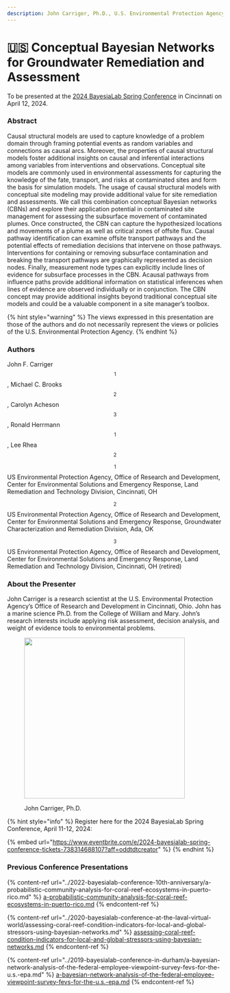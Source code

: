 ```yaml
---
description: John Carriger, Ph.D., U.S. Environmental Protection Agency
---
```


# 🇺🇸 Conceptual Bayesian Networks for Groundwater Remediation and Assessment

To be presented at the [2024 BayesiaLab Spring Conference](./) in Cincinnati on April 12, 2024.

### Abstract

Causal structural models are used to capture knowledge of a problem domain through framing potential events as random variables and connections as causal arcs. Moreover, the properties of causal structural models foster additional insights on causal and inferential interactions among variables from interventions and observations. Conceptual site models are commonly used in environmental assessments for capturing the knowledge of the fate, transport, and risks at contaminated sites and form the basis for simulation models. The usage of causal structural models with conceptual site modeling may provide additional value for site remediation and assessments. We call this combination conceptual Bayesian networks (CBNs) and explore their application potential in contaminated site management for assessing the subsurface movement of contaminated plumes. Once constructed, the CBN can capture the hypothesized locations and movements of a plume as well as critical zones of offsite flux. Causal pathway identification can examine offsite transport pathways and the potential effects of remediation decisions that intervene on those pathways. Interventions for containing or removing subsurface contamination and breaking the transport pathways are graphically represented as decision nodes. Finally, measurement node types can explicitly include lines of evidence for subsurface processes in the CBN. Acausal pathways from influence paths provide additional information on statistical inferences when lines of evidence are observed individually or in conjunction. The CBN concept may provide additional insights beyond traditional conceptual site models and could be a valuable component in a site manager’s toolbox.

{% hint style="warning" %}
The views expressed in this presentation are those of the authors and do not necessarily represent the views or policies of the U.S. Environmental Protection Agency.
{% endhint %}

### Authors

John F. Carriger$$^1$$, Michael C. Brooks$$^2$$, Carolyn Acheson$$^3$$, Ronald Herrmann$$^1$$, Lee Rhea$$^2$$

$$^1$$US Environmental Protection Agency, Office of Research and Development, Center for Environmental Solutions and Emergency Response, Land Remediation and Technology Division, Cincinnati, OH

$$^2$$US Environmental Protection Agency, Office of Research and Development, Center for Environmental Solutions and Emergency Response, Groundwater Characterization and Remediation Division, Ada, OK

$$^3$$US Environmental Protection Agency, Office of Research and Development, Center for Environmental Solutions and Emergency Response, Land Remediation and Technology Division, Cincinnati, OH (retired)

### About the Presenter

John Carriger is a research scientist at the U.S. Environmental Protection Agency’s Office of Research and Development in Cincinnati, Ohio. John has a marine science Ph.D. from the College of William and Mary. John’s research interests include applying risk assessment, decision analysis, and weight of evidence tools to environmental problems.

<figure><img src="https://res.cloudinary.com/dvr3obmlj/image/upload/v1710427221/Picture_1_iantnk.webp" alt="" width="375"><figcaption><p>John Carriger, Ph.D.</p></figcaption></figure>

{% hint style="info" %}
Register here for the 2024 BayesiaLab Spring Conference, April 11-12, 2024:

{% embed url="https://www.eventbrite.com/e/2024-bayesialab-spring-conference-tickets-738314688107?aff=oddtdtcreator" %}
{% endhint %}

### Previous Conference Presentations

{% content-ref url="../2022-bayesialab-conference-10th-anniversary/a-probabilistic-community-analysis-for-coral-reef-ecosystems-in-puerto-rico.md" %}
[a-probabilistic-community-analysis-for-coral-reef-ecosystems-in-puerto-rico.md](../2022-bayesialab-conference-10th-anniversary/a-probabilistic-community-analysis-for-coral-reef-ecosystems-in-puerto-rico.md)
{% endcontent-ref %}

{% content-ref url="../2020-bayesialab-conference-at-the-laval-virtual-world/assessing-coral-reef-condition-indicators-for-local-and-global-stressors-using-bayesian-networks.md" %}
[assessing-coral-reef-condition-indicators-for-local-and-global-stressors-using-bayesian-networks.md](../2020-bayesialab-conference-at-the-laval-virtual-world/assessing-coral-reef-condition-indicators-for-local-and-global-stressors-using-bayesian-networks.md)
{% endcontent-ref %}

{% content-ref url="../2019-bayesialab-conference-in-durham/a-bayesian-network-analysis-of-the-federal-employee-viewpoint-survey-fevs-for-the-u.s.-epa.md" %}
[a-bayesian-network-analysis-of-the-federal-employee-viewpoint-survey-fevs-for-the-u.s.-epa.md](../2019-bayesialab-conference-in-durham/a-bayesian-network-analysis-of-the-federal-employee-viewpoint-survey-fevs-for-the-u.s.-epa.md)
{% endcontent-ref %}
